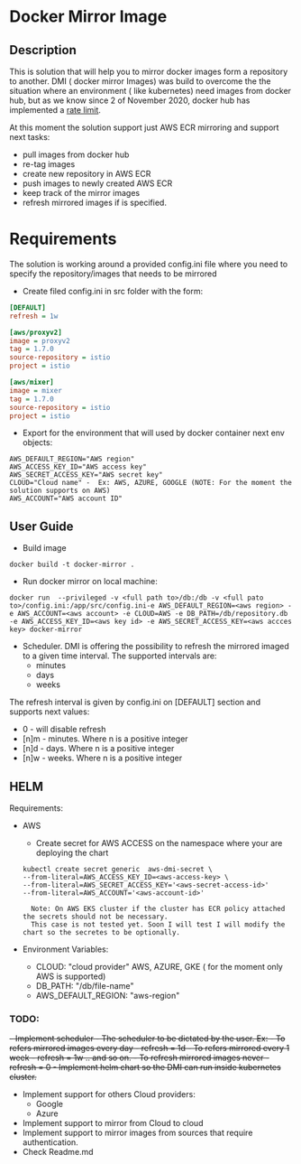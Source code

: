 # Docker Mirror Image

## Description

This is solution that will help you to mirror docker images form a repository to another.
DMI ( docker mirror Images) was build to overcome the the situation where an environment ( like kubernetes) need images from
docker hub, but as we know since 2 of November 2020, docker hub has implemented a [rate limit](https://www.docker.com/increase-rate-limits#:~:text=The%20rate%20limits%20will%20be,the%20six%20hour%20window%20elapses.).

At this moment the solution support just AWS ECR mirroring and support next tasks:
- pull images from docker hub
- re-tag images
- create new repository in AWS ECR
- push images to newly created AWS ECR
- keep track of the mirror images
- refresh mirrored images if is specified.


# Requirements
The solution is working around a provided config.ini file where you need to specify the repository/images that needs to be mirrored
- Create filed config.ini in src folder with the form:

```ini
[DEFAULT]
refresh = 1w

[aws/proxyv2]
image = proxyv2
tag = 1.7.0
source-repository = istio
project = istio

[aws/mixer]
image = mixer
tag = 1.7.0
source-repository = istio
project = istio
```
- Export for the environment that will used by docker container next env objects:

```shell script
AWS_DEFAULT_REGION="AWS region"
AWS_ACCESS_KEY_ID="AWS access key"
AWS_SECRET_ACCESS_KEY="AWS secret key"
CLOUD="Cloud name" -  Ex: AWS, AZURE, GOOGLE (NOTE: For the moment the solution supports on AWS)
AWS_ACCOUNT="AWS account ID"
```



## User Guide
-  Build image
```shell script
docker build -t docker-mirror .
```

- Run docker mirror on local machine:

```shell script
docker run  --privileged -v <full path to>/db:/db -v <full pato to>/config.ini:/app/src/config.ini-e AWS_DEFAULT_REGION=<aws region> -e AWS_ACCOUNT=<aws account> -e CLOUD=AWS -e DB_PATH=/db/repository.db -e AWS_ACCESS_KEY_ID=<aws key id> -e AWS_SECRET_ACCESS_KEY=<aws accces key> docker-mirror

```

- Scheduler. DMI is offering the possibility to refresh the mirrored imaged to a given time interval. 
The supported intervals are:
    - minutes
    - days
    - weeks

The refresh interval is given by config.ini on [DEFAULT] section and supports next values:
- 0 - will disable refresh
- [n]m - minutes. Where n is a positive integer
- [n]d - days.  Where n is a positive integer
- [n]w - weeks. Where n is a positive integer


## HELM

Requirements:
- AWS
    - Create secret for AWS ACCESS on the namespace where your are deploying the chart
    ```shell script
    kubectl create secret generic  aws-dmi-secret \
    --from-literal=AWS_ACCESS_KEY_ID=<aws-access-key> \
    --from-literal=AWS_SECRET_ACCESS_KEY='<aws-secret-access-id>'
    --from-literal=AWS_ACCOUNT='<aws-account-id>'
    ```

        Note: On AWS EKS cluster if the cluster has ECR policy attached the secrets should not be necessary. 
        This case is not tested yet. Soon I will test I will modify the chart so the secretes to be optionally.  

-  Environment Variables:
    - CLOUD: "cloud provider"  AWS, AZURE, GKE ( for the moment only AWS is supported)
    - DB_PATH: "/db/file-name"
    - AWS_DEFAULT_REGION: "aws-region"


### TODO:
~~- Implement scheduler
    - The scheduler to be dictated by the user. 
      Ex: 
      - To refers mirrored images every day - refresh = 1d
      - To refers mirrored every 1 week - refresh = 1w .. and so on.
      - To refresh mirrored images never - refresh = 0 
      - Implement helm chart so the DMI can run inside kubernetes cluster.~~
- Implement support for others Cloud providers:
  - Google
  - Azure
- Implement support to mirror from Cloud to cloud
- Implement support to mirror images from sources that require authentication.
- Check Readme.md
